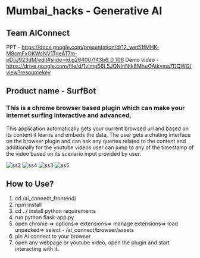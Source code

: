 # Mumbai_hacks - Generative AI

## Team AIConnect 
PPT - https://docs.google.com/presentation/d/12_wet51fMHK-M8cmFxOKWcNV1TgeAT7m-pDjjJ923dM/edit#slide=id.g264007f43b6_0_106
Demo video - https://drive.google.com/file/d/1vImp56L5JQNInNtk8MhuOAtkvms7DQWG/view?resourcekey

## Product name - SurfBot
### This is a chrome browser based plugin which can make your internet surfing interactive and advanced,
This application automatically gets your current browsed url and based on its content it learns and embeds the data,
The user gets a chating interface on the browser plugin and can ask any queries related to the content and additionally for the youtube videos user can jump to any of the timestamp of the video based on its scenario input provided by user.


![ss2](https://github.com/Vinayakkunder/Mumbai_hacks/assets/26023851/bcaa5765-b032-450c-9660-08e69a1635f8)
![ss4](https://github.com/Vinayakkunder/Mumbai_hacks/assets/26023851/93ad5dad-6f7f-4402-8c39-321b1a820e60)
![ss3](https://github.com/Vinayakkunder/Mumbai_hacks/assets/26023851/d576c1f5-fbd7-46d7-b120-2c132dfa987f)
![ss5](https://github.com/Vinayakkunder/Mumbai_hacks/assets/26023851/8a6a0c01-5c84-4bc8-9382-e07f9a2e9f01)

## How to Use?
1. cd /ai_connect_frontend/
2. npm install
3. cd ../  install python requirements
4. run python flask-app.py
5. open chrome => options=> extensions=> manage extensions=> load unpacked=> select - /ai_connect/browser/assets
6. pin Ai connect to your browser
7. open any webpage or youtube video, open the plugin and start interacting with it.
